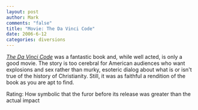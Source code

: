 ```yaml
--- 
layout: post
author: Mark
comments: "false"
title: "Movie: The Da Vinci Code"
date: 2006-6-12
categories: diversions
---
```

<i><a href="http://imdb.com/title/tt0382625/" title="The Da Vinci Code">The Da Vinci Code</a></i> was a fantastic book and, while well acted, is only a good movie. The story is too cerebral for American audiences who want explosions and sex rather than murky, esoteric dialog about what is or isn't true of the history of Christianity. Still, it was as faithful a rendition of the book as you are apt to find.

Rating: How symbolic that the furor before its release was greater than the actual impact
